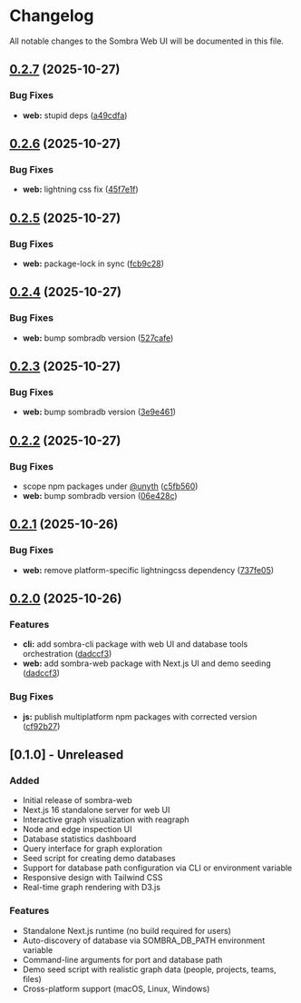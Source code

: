 # Changelog

All notable changes to the Sombra Web UI will be documented in this file.

## [0.2.7](https://github.com/maskdotdev/sombra/compare/web-v0.2.6...web-v0.2.7) (2025-10-27)


### Bug Fixes

* **web:** stupid deps ([a49cdfa](https://github.com/maskdotdev/sombra/commit/a49cdfaa21e3df5607aa0cc70516b2d1c682b2f3))

## [0.2.6](https://github.com/maskdotdev/sombra/compare/web-v0.2.5...web-v0.2.6) (2025-10-27)


### Bug Fixes

* **web:** lightning css fix ([45f7e1f](https://github.com/maskdotdev/sombra/commit/45f7e1fecafd4d61cb034dcf4590c618c8f2e632))

## [0.2.5](https://github.com/maskdotdev/sombra/compare/web-v0.2.4...web-v0.2.5) (2025-10-27)


### Bug Fixes

* **web:** package-lock in sync ([fcb9c28](https://github.com/maskdotdev/sombra/commit/fcb9c28b01e6df2b158257dc201ff8ca942c85b1))

## [0.2.4](https://github.com/maskdotdev/sombra/compare/web-v0.2.3...web-v0.2.4) (2025-10-27)


### Bug Fixes

* **web:** bump sombradb version ([527cafe](https://github.com/maskdotdev/sombra/commit/527cafed36dee31f6408d117a6d9e561c2244168))

## [0.2.3](https://github.com/maskdotdev/sombra/compare/web-v0.2.2...web-v0.2.3) (2025-10-27)


### Bug Fixes

* **web:** bump sombradb version ([3e9e461](https://github.com/maskdotdev/sombra/commit/3e9e4615c39ff644595b0f29fcf272c713958e32))

## [0.2.2](https://github.com/maskdotdev/sombra/compare/web-v0.2.1...web-v0.2.2) (2025-10-27)


### Bug Fixes

* scope npm packages under [@unyth](https://github.com/unyth) ([c5fb560](https://github.com/maskdotdev/sombra/commit/c5fb560b3d72cc45e82a2e03c0469318b5b61775))
* **web:** bump sombradb version ([06e428c](https://github.com/maskdotdev/sombra/commit/06e428ccfced91619c009c4e1bfa329141769088))

## [0.2.1](https://github.com/maskdotdev/sombra/compare/web-v0.2.0...web-v0.2.1) (2025-10-26)


### Bug Fixes

* **web:** remove platform-specific lightningcss dependency ([737fe05](https://github.com/maskdotdev/sombra/commit/737fe057ecc8012ba0c65734f37f9350df9b7d1d))

## [0.2.0](https://github.com/maskdotdev/sombra/compare/web-v0.1.0...web-v0.2.0) (2025-10-26)


### Features

* **cli:** add sombra-cli package with web UI and database tools orchestration ([dadccf3](https://github.com/maskdotdev/sombra/commit/dadccf3850ad5cf05f734ef99825ac9940f0ab69))
* **web:** add sombra-web package with Next.js UI and demo seeding ([dadccf3](https://github.com/maskdotdev/sombra/commit/dadccf3850ad5cf05f734ef99825ac9940f0ab69))


### Bug Fixes

* **js:** publish multiplatform npm packages with corrected version ([cf92b27](https://github.com/maskdotdev/sombra/commit/cf92b27badd31c06b35189a292ce5fbd6ff96e26))

## [0.1.0] - Unreleased

### Added
- Initial release of sombra-web
- Next.js 16 standalone server for web UI
- Interactive graph visualization with reagraph
- Node and edge inspection UI
- Database statistics dashboard
- Query interface for graph exploration
- Seed script for creating demo databases
- Support for database path configuration via CLI or environment variable
- Responsive design with Tailwind CSS
- Real-time graph rendering with D3.js

### Features
- Standalone Next.js runtime (no build required for users)
- Auto-discovery of database via SOMBRA_DB_PATH environment variable
- Command-line arguments for port and database path
- Demo seed script with realistic graph data (people, projects, teams, files)
- Cross-platform support (macOS, Linux, Windows)
